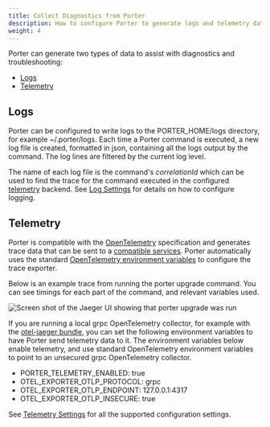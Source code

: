 ```yaml
---
title: Collect Diagnostics from Porter
description: How to configure Porter to generate logs and telemetry data for diagnostic purposes
weight: 4
---
```


Porter can generate two types of data to assist with diagnostics and troubleshooting:

- [Logs](#logs)
- [Telemetry](#telemetry)

## Logs

Porter can be configured to write logs to the PORTER_HOME/logs directory, for example ~/.porter/logs.
Each time a Porter command is executed, a new log file is created, formatted in json, containing all the logs output by the command.
The log lines are filtered by the current log level.

The name of each log file is the command's _correlationId_ which can be used to find the trace for the command executed in the configured [telemetry](#telemetry) backend.
See [Log Settings] for details on how to configure logging.

## Telemetry

Porter is compatible with the [OpenTelemetry] specification and generates trace data that can be sent to a [compatible services][compat].
Porter automatically uses the standard [OpenTelemetry environment variables] to configure the trace exporter.

Below is an example trace from running the porter upgrade command. You can see timings for each part of the command, and relevant variables used.

![Screen shot of the Jaeger UI showing that porter upgrade was run](../jaeger-trace-example.png)

If you are running a local grpc OpenTelemetry collector, for example with the [otel-jaeger bundle], you can set the following environment variables to have Porter send telemetry data to it.
The environment variables below enable telemetry, and use standard OpenTelemetry environment variables to point to an unsecured grpc OpenTelemetry collector.

- PORTER_TELEMETRY_ENABLED: true
- OTEL_EXPORTER_OTLP_PROTOCOL: grpc
- OTEL_EXPORTER_OTLP_ENDPOINT: 127.0.0.1:4317
- OTEL_EXPORTER_OTLP_INSECURE: true

See [Telemetry Settings][telemetry] for all the supported configuration settings.

[compat]: https://opentelemetry.io/vendors/
[OpenTelemetry environment variables]: https://github.com/open-telemetry/opentelemetry-specification/blob/v1.8.0/specification/protocol/exporter.md
[telemetry]: /configuration/#telemetry
[Log Settings]: /configuration/#logs
[OpenTelemetry]: https://opentelemetry.io
[otel-jaeger bundle]: /examples/src/otel-jaeger
